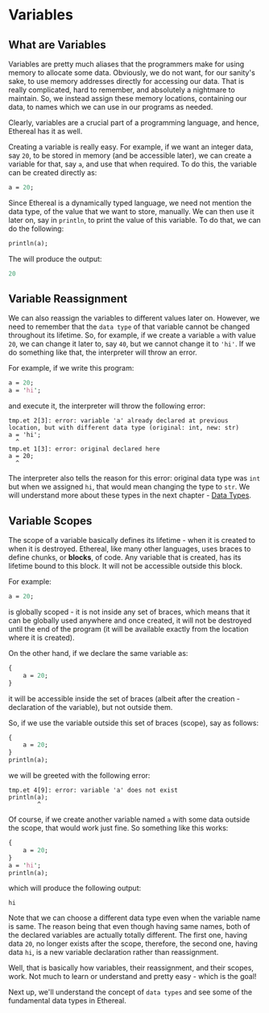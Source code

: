 # Variables

## What are Variables
Variables are pretty much aliases that the programmers make for using memory to allocate some data.
Obviously, we do not want, for our sanity's sake, to use memory addresses directly for accessing our data.
That is really complicated, hard to remember, and absolutely a nightmare to maintain.
So, we instead assign these memory locations, containing our data, to names which we can use in our programs as needed.

Clearly, variables are a crucial part of a programming language, and hence, Ethereal has it as well.

Creating a variable is really easy. For example, if we want an integer data, say `20`, to be stored in memory (and be accessible later),
we can create a variable for that, say `a`, and use that when required. To do this, the variable can be created directly as:
```perl
a = 20;
```

Since Ethereal is a dynamically typed language, we need not mention the data type, of the value that we want to store, manually.
We can then use it later on, say in `println`, to print the value of this variable. To do that, we can do the following:
```perl
println(a);
```

The will produce the output:
```perl
20
```

## Variable Reassignment
We can also reassign the variables to different values later on. However, we need to remember that the `data type` of that variable cannot be changed throughout its lifetime. So, for example, if we create a variable `a` with value `20`, we can change it later to, say `40`, but we cannot change it to `'hi'`.
If we do something like that, the interpreter will throw an error.

For example, if we write this program:
```perl
a = 20;
a = 'hi';
```
and execute it, the interpreter will throw the following error:
```
tmp.et 2[3]: error: variable 'a' already declared at previous location, but with different data type (original: int, new: str)
a = 'hi';
  ^
tmp.et 1[3]: error: original declared here
a = 20;
  ^
```

The interpreter also tells the reason for this error: original data type was `int` but when we assigned `hi`, that would mean changing the type to `str`.
We will understand more about these types in the next chapter - [Data Types](./04-data-types.md).

## Variable Scopes
The scope of a variable basically defines its lifetime - when it is created to when it is destroyed.
Ethereal, like many other languages, uses braces to define chunks, or **blocks**, of code.
Any variable that is created, has its lifetime bound to this block. It will not be accessible outside this block.

For example:
```perl
a = 20;
```
is globally scoped - it is not inside any set of braces, which means that it can be globally used anywhere and once created,
it will not be destroyed until the end of the program (it will be available exactly from the location where it is created).

On the other hand, if we declare the same variable as:
```perl
{
	a = 20;
}
```
it will be accessible inside the set of braces (albeit after the creation - declaration of the variable), but not outside them.

So, if we use the variable outside this set of braces (scope), say as follows:
```perl
{
	a = 20;
}
println(a);
```
we will be greeted with the following error:
```
tmp.et 4[9]: error: variable 'a' does not exist
println(a);
        ^
```

Of course, if we create another variable named `a` with some data outside the scope, that would work just fine. So something like this works:
```perl
{
	a = 20;
}
a = 'hi';
println(a);
```
which will produce the following output:
```
hi
```

Note that we can choose a different data type even when the variable name is same.
The reason being that even though having same names, both of the declared variables are actually totally different.
The first one, having data `20`, no longer exists after the scope, therefore, the second one, having data `hi`,
is a new variable declaration rather than reassignment.


Well, that is basically how variables, their reassignment, and their scopes, work. Not much to learn or understand and pretty easy - which is the goal!

Next up, we'll understand the concept of `data types` and see some of the fundamental data types in Ethereal.